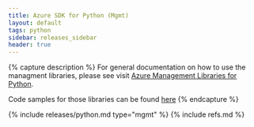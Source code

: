 ```yaml
---
title: Azure SDK for Python (Mgmt)
layout: default
tags: python
sidebar: releases_sidebar
header: true
---
```

{% capture description %}
For general documentation on how to use the managment libraries, please see visit [Azure Management Libraries for Python](https://aka.ms/azsdk/python/mgmt).

Code samples for those libraries can be found [here](https://docs.microsoft.com/samples/browse/?languages=python&term=Getting%20started%20-%20Managing)
{% endcapture %}

{% include releases/python.md type="mgmt" %}
{% include refs.md %}

